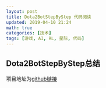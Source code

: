 ```yaml
---
layout: post
title: Dota2BotStepByStep 代码阅读
updated: 2019-04-10 21:24
math: true
categories: [技术]
tags: [游戏, AI, RL, 星际, 代码]
---
```


## Dota2BotStepByStep总结

项目地址为[github链接](https://github.com/lenLRX/Dota2BotStepByStep)